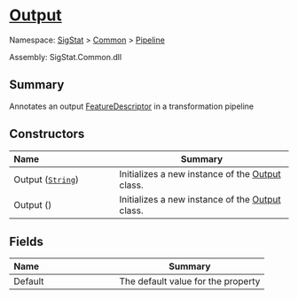 # [Output](./Output.md)

Namespace: [SigStat]() > [Common](./../README.md) > [Pipeline](./README.md)

Assembly: SigStat.Common.dll

## Summary
Annotates an output [FeatureDescriptor](https://github.com/hargitomi97/sigstat/blob/master/docs/md/SigStat/Common/FeatureDescriptor.md) in a transformation pipeline

## Constructors

| <span>Name&nbsp;&nbsp;&nbsp;&nbsp;&nbsp;&nbsp;&nbsp;&nbsp;&nbsp;&nbsp;&nbsp;&nbsp;&nbsp;&nbsp;&nbsp;&nbsp;&nbsp;&nbsp;&nbsp;&nbsp;&nbsp;&nbsp;&nbsp;&nbsp;&nbsp;&nbsp;&nbsp;&nbsp;&nbsp;&nbsp;</span> | Summary | 
| --- | --- | 
| Output ([`String`](https://docs.microsoft.com/en-us/dotnet/api/System.String)) | Initializes a new instance of the [Output](https://github.com/hargitomi97/sigstat/blob/master/docs/md/SigStat/Common/Pipeline/Output.md) class. | 
| Output () | Initializes a new instance of the [Output](https://github.com/hargitomi97/sigstat/blob/master/docs/md/SigStat/Common/Pipeline/Output.md) class. | 


## Fields

| <span>Name&nbsp;&nbsp;&nbsp;&nbsp;&nbsp;&nbsp;&nbsp;&nbsp;&nbsp;&nbsp;&nbsp;&nbsp;&nbsp;&nbsp;&nbsp;&nbsp;&nbsp;&nbsp;&nbsp;&nbsp;&nbsp;&nbsp;&nbsp;&nbsp;&nbsp;&nbsp;&nbsp;&nbsp;&nbsp;&nbsp;</span> | Summary | 
| --- | --- | 
| Default | The default value for the property | 


